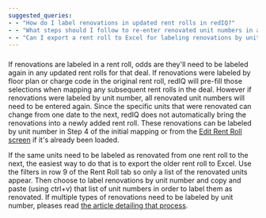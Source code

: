 ```yaml
---
suggested_queries:
- - "How do I label renovations in updated rent rolls in redIQ?"
- - "What steps should I follow to re-enter renovated unit numbers in a rent roll?"
- - "Can I export a rent roll to Excel for labeling renovations by unit number?"
---
```

### 

If renovations are labeled in a rent roll, odds are they'll need to be labeled again in any updated rent rolls for that deal. If renovations were labeled by floor plan or charge code in the original rent roll, redIQ will pre-fill those selections when mapping any subsequent rent rolls in the deal. However if renovations were labeled by unit number, all renovated unit numbers will need to be entered again. Since the specific units that were renovated can change from one date to the next, redIQ does not automatically bring the renovations into a newly added rent roll. These renovations can be labeled by unit number in Step 4 of the initial mapping or from the [Edit Rent Roll screen](https://rediq.zendesk.com/hc/en-us/articles/360036141132) if it's already been loaded.

If the same units need to be labeled as renovated from one rent roll to the next, the easiest way to do that is to export the older rent roll to Excel. Use the filters in row 9 of the Rent Roll tab so only a list of the renovated units appear. Then choose to label renovations by unit number and copy and paste (using ctrl+v) that list of unit numbers in order to label them as renovated. If multiple types of renovations need to be labeled by unit number, pleases read [the article detailing that process](https://rediq.zendesk.com/hc/en-us/articles/360036141692).